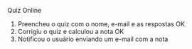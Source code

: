 Quiz Online

1. Preencheu o quiz com o nome, e-mail e as respostas OK
2. Corrigiu o quiz e calculou a nota OK
3. Notificou o usuário enviando um e-mail com a nota
